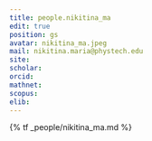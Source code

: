 ```yaml
---
title: people.nikitina_ma
edit: true
position: gs
avatar: nikitina_ma.jpeg
mail: nikitina.maria@phystech.edu
site:
scholar:
orcid:
mathnet:
scopus:
elib:
---
```


{% tf _people/nikitina_ma.md %}
